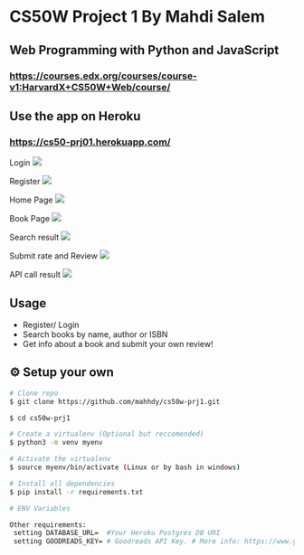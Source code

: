 # CS50W Project 1 By Mahdi Salem

## Web Programming with Python and JavaScript
### https://courses.edx.org/courses/course-v1:HarvardX+CS50W+Web/course/

## Use the app on Heroku

### https://cs50-prj01.herokuapp.com/

Login
![](https://i.imgur.com/Ra2FRdh.png)

Register
![](https://i.imgur.com/FFjeDLH.png)

Home Page
![](https://i.imgur.com/cyIfrWm.png)

Book Page
![](https://i.imgur.com/pOoxC5o.png)

Search result
![](https://i.imgur.com/WTpz0YK.png)

Submit rate and Review
![](https://i.imgur.com/bMk5viY.png)

API call result
![](https://i.imgur.com/oJNK6Hv.png)

## Usage

* Register/ Login
* Search books by name, author or ISBN
* Get info about a book and submit your own review!

## :gear: Setup your own

```bash
# Clone repo
$ git clone https://github.com/mahhdy/cs50w-prj1.git

$ cd cs50w-prj1

# Create a virtualenv (Optional but reccomended)
$ python3 -m venv myenv

# Activate the virtualenv
$ source myenv/bin/activate (Linux or by bash in windows)

# Install all dependencies
$ pip install -r requirements.txt

# ENV Variables

Other requirements:
 setting DATABASE_URL=  #Your Heroku Postgres DB URI
 setting GOODREADS_KEY= # Goodreads API Key. # More info: https://www.goodreads.com/api

```